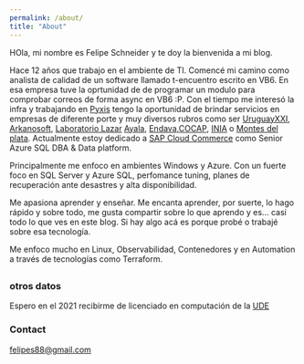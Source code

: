 ```yaml
---
permalink: /about/
title: "About"
---
```

HOla, mi nombre es Felipe Schneider y te doy la bienvenida a mi blog.

Hace 12 años que trabajo en el ambiente de TI. Comencé mi camino como analista de calidad de un software llamado t-encuentro escrito en VB6. En esa empresa tuve la oprtunidad de de programar un modulo para comprobar correos de forma async en VB6 :P. Con el tiempo me interesó la infra y trabajando en [Pyxis](www.pyxis.com.uy) tengo la oportunidad de brindar servicios en empresas de diferente porte y muy diversos rubros como ser [UruguayXXI](https://www.uruguayxxi.gub.uy/es/),  [Arkanosoft](www.arkanosoft.com), [Laboratorio Lazar](http://www.lazar.com.uy/inicio) [Ayala](http://ayala.com.uy/), [Endava](https://www.endava.com/),[COCAP](http://cocap.edu.uy/), [INIA](http://inia.uy/) o [Montes del plata](https://montesdelplata.com.uy/). Actualmente estoy dedicado a [SAP Cloud Commerce](https://www.sap.com/index.html) como Senior Azure SQL DBA & Data platform.



Principalmente me enfoco en ambientes Windows y Azure. Con un fuerte foco en SQL Server y Azure SQL, perfomance tuning, planes de recuperación ante desastres y alta disponibilidad.

Me apasiona aprender y enseñar. 
Me encanta aprender, por suerte, lo hago rápido y sobre todo, me gusta compartir sobre lo que aprendo y es... casi todo lo que ves en este blog. Si hay algo acá es porque probé o trabajé sobre esa tecnología.

Me enfoco mucho en Linux, Observabilidad, Contenedores y en Automation a través de tecnologías como Terraform.

## 

### otros datos
Espero en el 2021 recibirme de licenciado en computación de la [UDE](https://ude.edu.uy/facultad-de-ingenieria/licenciatura-en-informatica/)

### Contact

[felipes88@gmail.com](mailto:felipes88@gmail.com)
